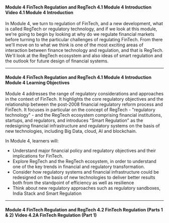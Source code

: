 #### Module 4 FinTech Regulation and RegTech   4.1 Module 4 Introduction   Video 4.1 Module 4 Introduction


In Module 4, we turn to regulation of FinTech,
and a new development,
what is called RegTech or regulatory technology,
and if we look at this module,
we're going to begin by looking at
why do we regulate financial markets
before turning to the particular challenges
of regulating FinTech.
From there we'll move on
to what we think is one of the most exciting areas
of interaction between finance technology
and regulation, and that is RegTech.
We'll look at the RegTech ecosystem
and also ideas of smart regulation
and the outlook for future design of financial systems.

---

#### Module 4 FinTech Regulation and RegTech   4.1 Module 4 Introduction   Module 4 Learning Objectives

Module 4 addresses the range of regulatory considerations and approaches in the context of FinTech. It highlights the core regulatory objectives and the relationship between the post-2008 financial regulatory reform process and FinTech. It focuses in particular on the concept of RegTech - "regulatory technology" - and the RegTech ecosystem comprising financial institutions, startups, and regulators, and introduces "Smart Regulation" as the redesigning financial infrastructure and regulatory systems on the basis of new technologies, including Big Data, cloud, AI and blockchain.

In Module 4, learners will:

* Understand major financial policy and regulatory objectives and their implications for FinTech.
* Explore RegTech and the RegTech ecosystem, in order to understand one of the key trends in financial and regulatory transformation.
* Consider how regulatory systems and financial infrastructure could be redesigned on the basis of new technologies to deliver better results both from the standpoint of efficiency as well as resilience
* Think about new regulatory approaches such as regulatory sandboxes, India Stack and Smart Regulation


---

#### Module 4 FinTech Regulation and RegTech   4.2 FinTech Regulation (Parts 1 & 2)   Video 4.2A FinTech Regulation (Part 1)
